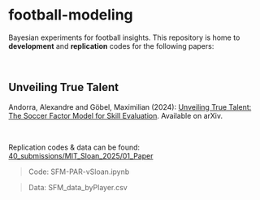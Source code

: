 # football-modeling
Bayesian experiments for football insights. This repository is home to **development** and **replication** codes for the following papers:

<br>

## Unveiling True Talent

Andorra, Alexandre and Göbel, Maximilian (2024): [Unveiling True Talent: The Soccer Factor Model for Skill Evaluation](https://arxiv.org/abs/2412.05911). Available on arXiv.

<br>

Replication codes & data can be found: [40_submissions/MIT_Sloan_2025/01_Paper](https://github.com/AlexAndorra/football-modeling/tree/71b74119abff70e6c481554fa3e192f1b4c7fb8f/40_submissions/MIT_Sloan_2025/01_Paper)

> Code: SFM-PAR-vSloan.ipynb

> Data: SFM_data_byPlayer.csv

<br>
